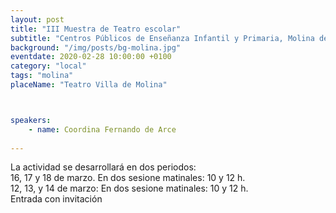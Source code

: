 ```yaml
---
layout: post
title: "III Muestra de Teatro escolar"
subtitle: "Centros Públicos de Enseñanza Infantil y Primaria, Molina de Segura"
background: "/img/posts/bg-molina.jpg"
eventdate: 2020-02-28 10:00:00 +0100
category: "local"
tags: "molina"
placeName: "Teatro Villa de Molina"



speakers:
    - name: Coordina Fernando de Arce
    
---
```


La actividad se desarrollará en dos periodos:  
16, 17 y 18 de marzo.  En dos sesione matinales:  10 y 12 h.  
12, 13,  y 14 de marzo:  En dos sesione matinales:  10 y 12 h.  
Entrada con invitación
